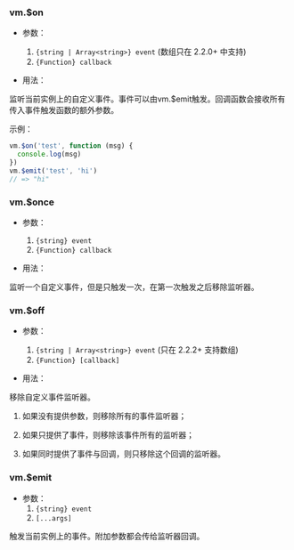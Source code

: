 
### vm.$on

* 参数：
	1. `{string | Array<string>} event` (数组只在 2.2.0+ 中支持)
	2. `{Function} callback`

* 用法：

监听当前实例上的自定义事件。事件可以由vm.$emit触发。回调函数会接收所有传入事件触发函数的额外参数。

示例：

```js
vm.$on('test', function (msg) {
  console.log(msg)
})
vm.$emit('test', 'hi')
// => "hi"
```

### vm.$once

* 参数：
	1. `{string} event`
	2. `{Function} callback`

* 用法：

监听一个自定义事件，但是只触发一次，在第一次触发之后移除监听器。

### vm.$off

* 参数：
	1. `{string | Array<string>} event` (只在 2.2.2+ 支持数组)
	2. `{Function} [callback]`

* 用法：

移除自定义事件监听器。

1. 如果没有提供参数，则移除所有的事件监听器；

2. 如果只提供了事件，则移除该事件所有的监听器；

3. 如果同时提供了事件与回调，则只移除这个回调的监听器。

### vm.$emit

* 参数：
	1. `{string} event`
	2. `[...args]`

触发当前实例上的事件。附加参数都会传给监听器回调。

